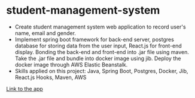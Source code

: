 # student-management-system

- Create student management system web application to record user's name, email and gender.
- Implement spring boot framework for back-end server, postgres database for storing data from the user input, React.js for front-end display. Bonding the back-end and front-end into .jar file using maven. Take the .jar file and bundle into docker image using jib. Deploy the docker image through AWS Elastic Beanstalk.
- Skills applied on this project: Java, Spring Boot, Postgres, Docker, Jib, React.js Hooks, Maven, AWS

[Link to the app](http://studentmanagementsystem-env.eba-2vdibvuj.us-east-1.elasticbeanstalk.com/)
